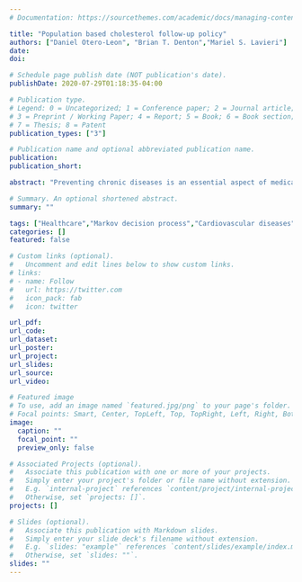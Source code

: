 ```yaml
---
# Documentation: https://sourcethemes.com/academic/docs/managing-content/

title: "Population based cholesterol follow-up policy"
authors: ["Daniel Otero-Leon", "Brian T. Denton","Mariel S. Lavieri"]
date: 
doi:

# Schedule page publish date (NOT publication's date).
publishDate: 2020-07-29T01:18:35-04:00

# Publication type.
# Legend: 0 = Uncategorized; 1 = Conference paper; 2 = Journal article;
# 3 = Preprint / Working Paper; 4 = Report; 5 = Book; 6 = Book section;
# 7 = Thesis; 8 = Patent
publication_types: ["3"]

# Publication name and optional abbreviated publication name.
publication:
publication_short:

abstract: "Preventing chronic diseases is an essential aspect of medical care for healthy patients, but deciding when to collect information, such as the patient’s cholesterol levels, is difficult. Measuring too frequently may be unnecessary and costly; on the other hand, measuring too infrequently means the patient may forgo needed treatment and experience adverse events related to the disease. We present results from estimating a stochastic model based on longitudinal data for cholesterol in a large cohort of patients seen in the national Veterans Affairs health system. We further use this model to study policies for when to collect measurements to assess the need for cholesterol lowering medications."

# Summary. An optional shortened abstract.
summary: ""

tags: ["Healthcare","Markov decision process","Cardiovascular diseases"]
categories: []
featured: false

# Custom links (optional).
#   Uncomment and edit lines below to show custom links.
# links:
# - name: Follow
#   url: https://twitter.com
#   icon_pack: fab
#   icon: twitter

url_pdf: 
url_code:
url_dataset:
url_poster:
url_project:
url_slides:
url_source:
url_video:

# Featured image
# To use, add an image named `featured.jpg/png` to your page's folder. 
# Focal points: Smart, Center, TopLeft, Top, TopRight, Left, Right, BottomLeft, Bottom, BottomRight.
image:
  caption: ""
  focal_point: ""
  preview_only: false

# Associated Projects (optional).
#   Associate this publication with one or more of your projects.
#   Simply enter your project's folder or file name without extension.
#   E.g. `internal-project` references `content/project/internal-project/index.md`.
#   Otherwise, set `projects: []`.
projects: []

# Slides (optional).
#   Associate this publication with Markdown slides.
#   Simply enter your slide deck's filename without extension.
#   E.g. `slides: "example"` references `content/slides/example/index.md`.
#   Otherwise, set `slides: ""`.
slides: ""
---
```

